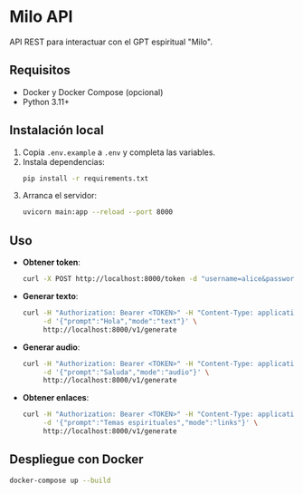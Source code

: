 # Milo API

API REST para interactuar con el GPT espiritual "Milo".

## Requisitos

- Docker y Docker Compose (opcional)
- Python 3.11+

## Instalación local

1. Copia `.env.example` a `.env` y completa las variables.
2. Instala dependencias:
   ```bash
   pip install -r requirements.txt
   ```
3. Arranca el servidor:
   ```bash
   uvicorn main:app --reload --port 8000
   ```

## Uso

- **Obtener token**:
  ```bash
  curl -X POST http://localhost:8000/token -d "username=alice&password=fakehashedsecret"
  ```

- **Generar texto**:
  ```bash
  curl -H "Authorization: Bearer <TOKEN>" -H "Content-Type: application/json" \
       -d '{"prompt":"Hola","mode":"text"}' \
       http://localhost:8000/v1/generate
  ```

- **Generar audio**:
  ```bash
  curl -H "Authorization: Bearer <TOKEN>" -H "Content-Type: application/json" \
       -d '{"prompt":"Saluda","mode":"audio"}' \
       http://localhost:8000/v1/generate
  ```

- **Obtener enlaces**:
  ```bash
  curl -H "Authorization: Bearer <TOKEN>" -H "Content-Type: application/json" \
       -d '{"prompt":"Temas espirituales","mode":"links"}' \
       http://localhost:8000/v1/generate
  ```

## Despliegue con Docker

```bash
docker-compose up --build
```
